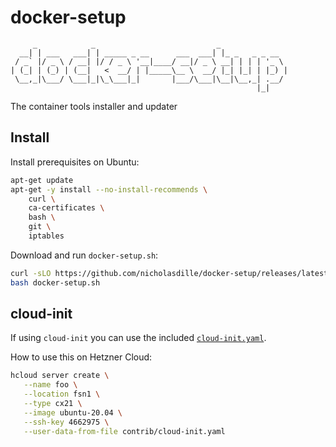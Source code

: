 # docker-setup

```plaintext
     _            _                           _
  __| | ___   ___| | _____ _ __      ___  ___| |_ _   _ _ __
 / _` |/ _ \ / __| |/ / _ \ '__|____/ __|/ _ \ __| | | | '_ \
| (_| | (_) | (__|   <  __/ | |_____\__ \  __/ |_| |_| | |_) |
 \__,_|\___/ \___|_|\_\___|_|       |___/\___|\__|\__,_| .__/
                                                       |_|
```

The container tools installer and updater

## Install

Install prerequisites on Ubuntu:

```bash
apt-get update
apt-get -y install --no-install-recommends \
    curl \
    ca-certificates \
    bash \
    git \
    iptables
```

Download and run `docker-setup.sh`:

```bash
curl -sLO https://github.com/nicholasdille/docker-setup/releases/latest/download/docker-setup.sh
bash docker-setup.sh
```

## cloud-init

If using `cloud-init` you can use the included [`cloud-init.yaml`](contrib/cloud-init.yaml).

How to use this on Hetzner Cloud:

```bash
hcloud server create \
   --name foo \
   --location fsn1 \
   --type cx21 \
   --image ubuntu-20.04 \
   --ssh-key 4662975 \
   --user-data-from-file contrib/cloud-init.yaml
```

